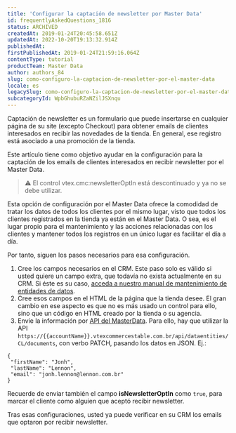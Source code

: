 ```yaml
---
title: 'Configurar la captación de newsletter por Master Data'
id: frequentlyAskedQuestions_1816
status: ARCHIVED
createdAt: 2019-01-24T20:45:58.651Z
updatedAt: 2022-10-20T19:13:32.914Z
publishedAt: 
firstPublishedAt: 2019-01-24T21:59:16.064Z
contentType: tutorial
productTeam: Master Data
author: authors_84
slug: como-configuro-la-captacion-de-newsletter-por-el-master-data
locale: es
legacySlug: como-configuro-la-captacion-de-newsletter-por-el-master-data
subcategoryId: WpbGhubuRZaNZilJSXnqu
---
```


Captación de newsletter es un formulario que puede insertarse en cualquier página de su site (excepto Checkout) para obtener emails de clientes interesados en recibir las novedades de la tienda. En general, ese registro está asociado a una promoción de la tienda.

Este artículo tiene como objetivo ayudar en la configuración para la captación de los emails de clientes interesados en recibir newsletter por el Master Data.

>⚠️ El control vtex.cmc:newsletterOptIn está descontinuado y ya no se debe utilizar.

Esta opción de configuración por el Master Data ofrece la comodidad de tratar los datos de todos los clientes por el mismo lugar, visto que todos los clientes registrados en la tienda ya están en el Master Data. O sea, es el lugar propio para el mantenimiento y las acciones relacionadas con los clientes y mantener todos los registros en un único lugar es facilitar el día a día.

Por tanto, siguen los pasos necesarios para esa configuración.

1. Cree los campos necesarios en el CRM. Este paso solo es válido si usted quiere un campo extra, que todavía no exista actualmente en su CRM. Si éste es su caso, [acceda a nuestro manual de mantenimiento de entidades de datos](/pt/faq/como-crio-um-campo-no-master-data).
2. Cree esos campos en el HTML de la página que la tienda desee. El gran cambio en ese aspecto es que no es más usado un control para ello, sino que un código en HTML creado por la tienda o su agencia.
3. Envíe la información por [API del MasterData](https://developers.vtex.com/reference/master-data-api-v1-overview). Para ello, hay que utilizar la API `https://{{accountName}}.vtexcommercestable.com.br/api/dataentities/CL/documents`, con verbo PATCH, pasando los datos en JSON. Ej.:

```
{ 
 "firstName": "Jonh",
 "lastName": "Lennon", 
 "email": "jonh.lennon@lennon.com.br"
}
```

Recuerde de enviar también el campo **isNewsletterOptIn** como `true`, para marcar el cliente como alguien que aceptó recibir newsletter.

Tras esas configuraciones, usted ya puede verificar en su CRM los emails que optaron por recibir newsletter.
